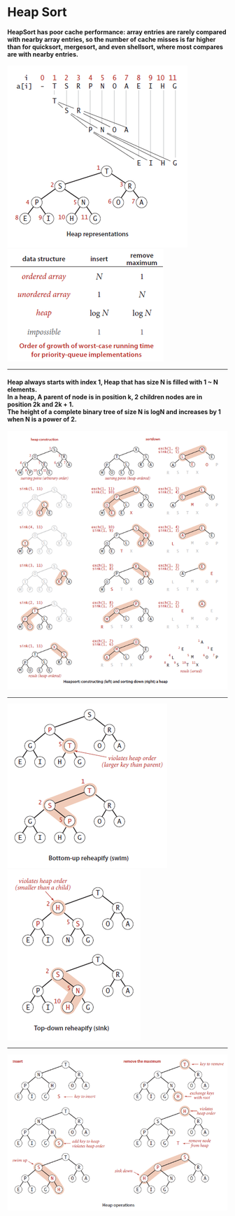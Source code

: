 # Heap Sort 
<h4>HeapSort has poor cache performance: array entries are rarely compared with nearby array
entries, so the number of cache misses is far higher than for quicksort, mergesort, and
even shellsort, where most compares are with nearby entries.</h4>

<img src="/images/HeapStructure.png">
<img src="/images/PriorityQueueRunningTimes.png">
<hr>
<h4>Heap always starts with index 1, Heap that has size N is filled with 1 ~ N elements. <br>
In a heap, A parent of node is in  position k, 2 children nodes are in position 2k and 2k + 1.<br>
The height of a complete binary tree of size N is logN and increases by 1 when N is a power of 2.</h4>

<img src="/images/HeapSort.png">
<hr>
<img src="/images/HeapSwim.png">
<img src="/images/HeapSink.png">
<hr>
<img src="/images/HeapOperations.png">
